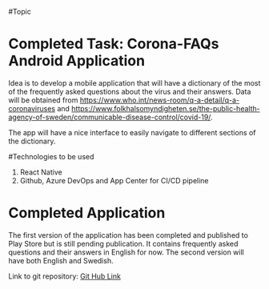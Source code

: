 #Topic
# Completed Task: Corona-FAQs Android Application

Idea is to develop a mobile application that will have a dictionary of the most of the frequently asked questions about the virus and their answers. Data will be obtained from https://www.who.int/news-room/q-a-detail/q-a-coronaviruses and https://www.folkhalsomyndigheten.se/the-public-health-agency-of-sweden/communicable-disease-control/covid-19/. 

The app will have a nice interface to easily navigate to different sections of the dictionary. 

#Technologies to be used
1. React Native
2. Github, Azure DevOps and App Center for CI/CD pipeline


# Completed Application
The first version of the application has been completed and published to Play Store but is still pending publication. It contains frequently asked questions and their answers in English for now. The second version will have both English and Swedish.

Link to git repository: [Git Hub Link](https://github.com/gibchikafa/covid19-faq)
